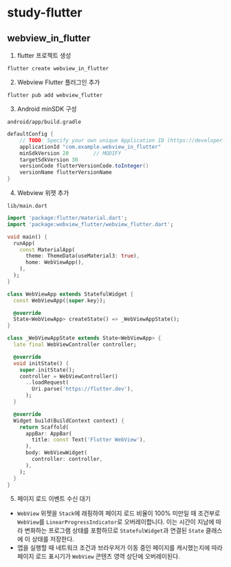 # study-flutter

## webview_in_flutter

1. flutter 프로젝트 생성

```shell
flutter create webview_in_flutter
```

2. Webview Flutter 플러그인 추가

```shell
flutter pub add webview_flutter
```

3. Android minSDK 구성

`android/app/build.gradle`

```gradle
defaultConfig {
    // TODO: Specify your own unique Application ID (https://developer.android.com/studio/build/application-id.html).
    applicationId "com.example.webview_in_flutter"
    minSdkVersion 20        // MODIFY
    targetSdkVersion 30
    versionCode flutterVersionCode.toInteger()
    versionName flutterVersionName
}
```

4. Webview 위젯 추가

`lib/main.dart`

```dart
import 'package:flutter/material.dart';
import 'package:webview_flutter/webview_flutter.dart';

void main() {
  runApp(
    const MaterialApp(
      theme: ThemeData(useMaterial3: true),
      home: WebViewApp(),
    ),
  );
}

class WebViewApp extends StatefulWidget {
  const WebViewApp({super.key});

  @override
  State<WebViewApp> createState() => _WebViewAppState();
}

class _WebViewAppState extends State<WebViewApp> {
  late final WebViewController controller;

  @override
  void initState() {
    super.initState();
    controller = WebViewController()
      ..loadRequest(
        Uri.parse('https://flutter.dev'),
      );
  }

  @override
  Widget build(BuildContext context) {
    return Scaffold(
      appBar: AppBar(
        title: const Text('Flutter WebView'),
      ),
      body: WebViewWidget(
        controller: controller,
      ),
    );
  }
}
```

5. 페이지 로드 이벤트 수신 대기

- `WebView` 위젯을 `Stack`에 래핑하여 페이지 로드 비율이 100% 미만일 때 조건부로 `WebView`를 `LinearProgressIndicator`로 오버레이합니다. 이는 시간이 지남에 따라 변화하는 프로그램 상태를 포함하므로 `StatefulWidget`과 연결된 `State` 클래스에 이 상태를 저장한다.
- 앱을 실행할 때 네트워크 조건과 브라우저가 이동 중인 페이지를 캐시했는지에 따라 페이지 로드 표시기가 `WebView` 콘텐츠 영역 상단에 오버레이된다.